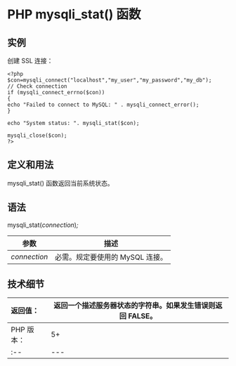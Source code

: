 # PHP mysqli_stat() 函数



## 实例

创建 SSL 连接：

```
<?php
$con=mysqli_connect("localhost","my_user","my_password","my_db");
// Check connection
if (mysqli_connect_errno($con))
{
echo "Failed to connect to MySQL: " . mysqli_connect_error();
}

echo "System status: ". mysqli_stat($con);

mysqli_close($con);
?>
```

## 定义和用法

mysqli_stat() 函数返回当前系统状态。

## 语法

mysqli_stat(_connection_)_;_

| 参数 | 描述 |
| --- | --- |
| _connection_ | 必需。规定要使用的 MySQL 连接。 |

## 技术细节

| 返回值： | 返回一个描述服务器状态的字符串。如果发生错误则返回 FALSE。 |
| :-- | --- |
| PHP 版本： | 5+ |
| :-- | --- |

  